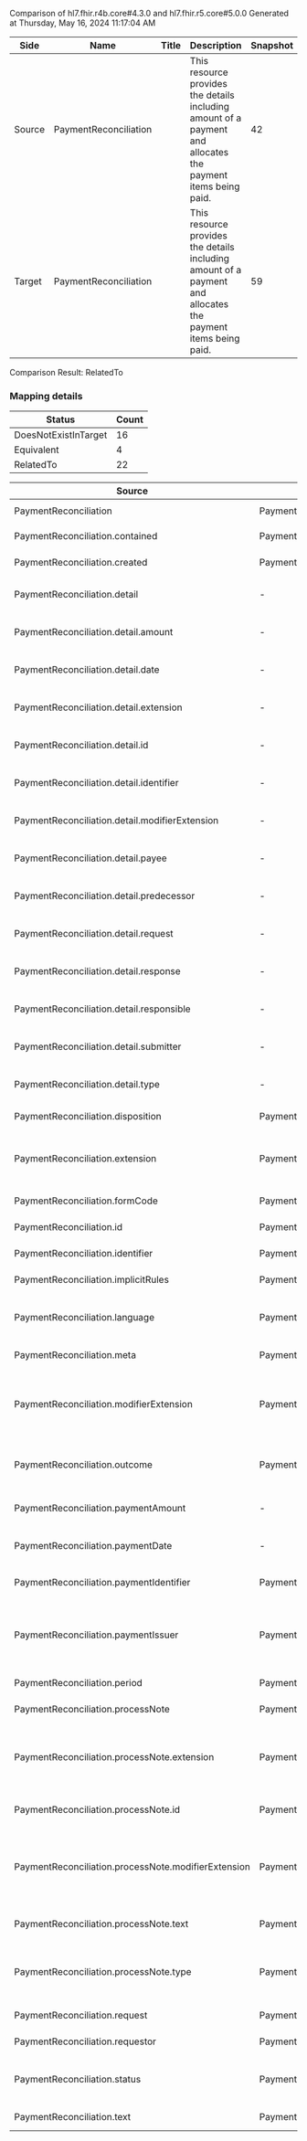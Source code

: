 Comparison of hl7.fhir.r4b.core#4.3.0 and hl7.fhir.r5.core#5.0.0
Generated at Thursday, May 16, 2024 11:17:04 AM

| Side | Name | Title | Description | Snapshot | Differential |
| --- | --- | --- | --- | --- | --- |
| Source | PaymentReconciliation |  | This resource provides the details including amount of a payment and allocates the payment items being paid. | 42 | 28 |
| Target | PaymentReconciliation |  | This resource provides the details including amount of a payment and allocates the payment items being paid. | 59 | 45 |


Comparison Result: RelatedTo


### Mapping details

| Status | Count |
| ------ | ----- |
DoesNotExistInTarget | 16 |
Equivalent | 4 |
RelatedTo | 22 |


| Source | Target | Status | Message |
| ------ | ------ | ------ | ------- |
| PaymentReconciliation | PaymentReconciliation | Equivalent | R4B `PaymentReconciliation` maps as Equivalent to R5 `PaymentReconciliation` |
| PaymentReconciliation.contained | PaymentReconciliation.contained | Equivalent | R4B `PaymentReconciliation.contained` maps as Equivalent to R5 `PaymentReconciliation.contained` |
| PaymentReconciliation.created | PaymentReconciliation.created | Equivalent | R4B `PaymentReconciliation.created` maps as Equivalent to R5 `PaymentReconciliation.created` |
| PaymentReconciliation.detail | - | DoesNotExistInTarget | R4B `PaymentReconciliation.detail` does not appear in the target and has no mapping for `PaymentReconciliation`. |
| PaymentReconciliation.detail.amount | - | DoesNotExistInTarget | R4B `PaymentReconciliation.detail.amount` does not appear in the target and has no mapping for `PaymentReconciliation`. |
| PaymentReconciliation.detail.date | - | DoesNotExistInTarget | R4B `PaymentReconciliation.detail.date` does not appear in the target and has no mapping for `PaymentReconciliation`. |
| PaymentReconciliation.detail.extension | - | DoesNotExistInTarget | R4B `PaymentReconciliation.detail.extension` does not appear in the target and has no mapping for `PaymentReconciliation`. |
| PaymentReconciliation.detail.id | - | DoesNotExistInTarget | R4B `PaymentReconciliation.detail.id` does not appear in the target and has no mapping for `PaymentReconciliation`. |
| PaymentReconciliation.detail.identifier | - | DoesNotExistInTarget | R4B `PaymentReconciliation.detail.identifier` does not appear in the target and has no mapping for `PaymentReconciliation`. |
| PaymentReconciliation.detail.modifierExtension | - | DoesNotExistInTarget | R4B `PaymentReconciliation.detail.modifierExtension` does not appear in the target and has no mapping for `PaymentReconciliation`. |
| PaymentReconciliation.detail.payee | - | DoesNotExistInTarget | R4B `PaymentReconciliation.detail.payee` does not appear in the target and has no mapping for `PaymentReconciliation`. |
| PaymentReconciliation.detail.predecessor | - | DoesNotExistInTarget | R4B `PaymentReconciliation.detail.predecessor` does not appear in the target and has no mapping for `PaymentReconciliation`. |
| PaymentReconciliation.detail.request | - | DoesNotExistInTarget | R4B `PaymentReconciliation.detail.request` does not appear in the target and has no mapping for `PaymentReconciliation`. |
| PaymentReconciliation.detail.response | - | DoesNotExistInTarget | R4B `PaymentReconciliation.detail.response` does not appear in the target and has no mapping for `PaymentReconciliation`. |
| PaymentReconciliation.detail.responsible | - | DoesNotExistInTarget | R4B `PaymentReconciliation.detail.responsible` does not appear in the target and has no mapping for `PaymentReconciliation`. |
| PaymentReconciliation.detail.submitter | - | DoesNotExistInTarget | R4B `PaymentReconciliation.detail.submitter` does not appear in the target and has no mapping for `PaymentReconciliation`. |
| PaymentReconciliation.detail.type | - | DoesNotExistInTarget | R4B `PaymentReconciliation.detail.type` does not appear in the target and has no mapping for `PaymentReconciliation`. |
| PaymentReconciliation.disposition | PaymentReconciliation.disposition | Equivalent | R4B `PaymentReconciliation.disposition` maps as Equivalent to R5 `PaymentReconciliation.disposition` |
| PaymentReconciliation.extension | PaymentReconciliation.extension | RelatedTo | R4B `PaymentReconciliation.extension` maps as RelatedTo to R5 `PaymentReconciliation.extension` - extension has change due to type change: R4B `extension` `Extension` maps as RelatedTo for R5 `extension` |
| PaymentReconciliation.formCode | PaymentReconciliation.formCode | Equivalent | R4B `PaymentReconciliation.formCode` maps as Equivalent to R5 `PaymentReconciliation.formCode` |
| PaymentReconciliation.id | PaymentReconciliation.id | Equivalent | R4B `PaymentReconciliation.id` maps as Equivalent to R5 `PaymentReconciliation.id` |
| PaymentReconciliation.identifier | PaymentReconciliation.identifier | Equivalent | R4B `PaymentReconciliation.identifier` maps as Equivalent to R5 `PaymentReconciliation.identifier` |
| PaymentReconciliation.implicitRules | PaymentReconciliation.implicitRules | Equivalent | R4B `PaymentReconciliation.implicitRules` maps as Equivalent to R5 `PaymentReconciliation.implicitRules` |
| PaymentReconciliation.language | PaymentReconciliation.language | RelatedTo | R4B `PaymentReconciliation.language` maps as RelatedTo to R5 `PaymentReconciliation.language` - language made the binding required (from Preferred) for http://hl7.org/fhir/ValueSet/all-languages|5.0.0 |
| PaymentReconciliation.meta | PaymentReconciliation.meta | Equivalent | R4B `PaymentReconciliation.meta` maps as Equivalent to R5 `PaymentReconciliation.meta` |
| PaymentReconciliation.modifierExtension | PaymentReconciliation.modifierExtension | RelatedTo | R4B `PaymentReconciliation.modifierExtension` maps as RelatedTo to R5 `PaymentReconciliation.modifierExtension` - modifierExtension has change due to type change: R4B `modifierExtension` `Extension` maps as RelatedTo for R5 `modifierExtension` |
| PaymentReconciliation.outcome | PaymentReconciliation.outcome | Equivalent | R4B `PaymentReconciliation.outcome` maps as Equivalent to R5 `PaymentReconciliation.outcome` - outcome has compatible required binding for code type: http://hl7.org/fhir/ValueSet/remittance-outcome|4.3.0 and http://hl7.org/fhir/ValueSet/payment-outcome|5.0.0 (Equivalent) |
| PaymentReconciliation.paymentAmount | - | DoesNotExistInTarget | R4B `PaymentReconciliation.paymentAmount` does not appear in the target and has no mapping for `PaymentReconciliation`. |
| PaymentReconciliation.paymentDate | - | DoesNotExistInTarget | R4B `PaymentReconciliation.paymentDate` does not appear in the target and has no mapping for `PaymentReconciliation`. |
| PaymentReconciliation.paymentIdentifier | PaymentReconciliation.paymentIdentifier | Equivalent | R4B `PaymentReconciliation.paymentIdentifier` maps as Equivalent to R5 `PaymentReconciliation.paymentIdentifier` |
| PaymentReconciliation.paymentIssuer | PaymentReconciliation.paymentIssuer | SourceIsNarrowerThanTarget | R4B `PaymentReconciliation.paymentIssuer` maps as SourceIsNarrowerThanTarget to R5 `PaymentReconciliation.paymentIssuer` - paymentIssuer has change due to type change: R4B `paymentIssuer` `Reference` maps as SourceIsNarrowerThanTarget for R5 `paymentIssuer` |
| PaymentReconciliation.period | PaymentReconciliation.period | Equivalent | R4B `PaymentReconciliation.period` maps as Equivalent to R5 `PaymentReconciliation.period` |
| PaymentReconciliation.processNote | PaymentReconciliation.processNote | Equivalent | R4B `PaymentReconciliation.processNote` maps as Equivalent to R5 `PaymentReconciliation.processNote` |
| PaymentReconciliation.processNote.extension | PaymentReconciliation.processNote.extension | RelatedTo | R4B `PaymentReconciliation.processNote.extension` maps as RelatedTo to R5 `PaymentReconciliation.processNote.extension` - extension has change due to type change: R4B `extension` `Extension` maps as RelatedTo for R5 `extension` |
| PaymentReconciliation.processNote.id | PaymentReconciliation.processNote.id | Equivalent | R4B `PaymentReconciliation.processNote.id` maps as Equivalent to R5 `PaymentReconciliation.processNote.id` |
| PaymentReconciliation.processNote.modifierExtension | PaymentReconciliation.processNote.modifierExtension | RelatedTo | R4B `PaymentReconciliation.processNote.modifierExtension` maps as RelatedTo to R5 `PaymentReconciliation.processNote.modifierExtension` - modifierExtension has change due to type change: R4B `modifierExtension` `Extension` maps as RelatedTo for R5 `modifierExtension` |
| PaymentReconciliation.processNote.text | PaymentReconciliation.processNote.text | Equivalent | R4B `PaymentReconciliation.processNote.text` maps as Equivalent to R5 `PaymentReconciliation.processNote.text` |
| PaymentReconciliation.processNote.type | PaymentReconciliation.processNote.type | Equivalent | R4B `PaymentReconciliation.processNote.type` maps as Equivalent to R5 `PaymentReconciliation.processNote.type` - type has compatible required binding for code type: http://hl7.org/fhir/ValueSet/note-type|4.3.0 and http://hl7.org/fhir/ValueSet/note-type|5.0.0 (Equivalent) |
| PaymentReconciliation.request | PaymentReconciliation.request | Equivalent | R4B `PaymentReconciliation.request` maps as Equivalent to R5 `PaymentReconciliation.request` |
| PaymentReconciliation.requestor | PaymentReconciliation.requestor | Equivalent | R4B `PaymentReconciliation.requestor` maps as Equivalent to R5 `PaymentReconciliation.requestor` |
| PaymentReconciliation.status | PaymentReconciliation.status | Equivalent | R4B `PaymentReconciliation.status` maps as Equivalent to R5 `PaymentReconciliation.status` - status has compatible required binding for code type: http://hl7.org/fhir/ValueSet/fm-status|4.3.0 and http://hl7.org/fhir/ValueSet/fm-status|5.0.0 (Equivalent) |
| PaymentReconciliation.text | PaymentReconciliation.text | Equivalent | R4B `PaymentReconciliation.text` maps as Equivalent to R5 `PaymentReconciliation.text` |

